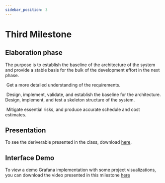 ```yaml
---
sidebar_position: 3
---
```


# Third Milestone

## Elaboration phase

The purpose is to establish the baseline of the architecture of the system and provide a stable basis for the bulk of the development effort in the next phase.

​	Get a more detailed understanding of the requirements.

​	Design, implement, validate, and establish the baseline for the architecture. Design, implement, and test a skeleton structure of the 	system. 

​	Mitigate essential risks, and produce accurate schedule and cost estimates.

## Presentation

To see the deriverable presented in the class, download [here](https://github.com/vVCU-as-CNF/website/raw/main/docs/deliverables/Milestone3.pptx).

## Interface Demo

To view a demo Grafana implementation with some project visualizations, you can download the video presented in this milestone [here](https://we.tl/t-VMWUAJEwDX)